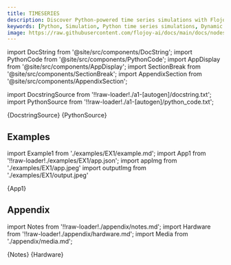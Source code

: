 ```yaml
---
title: TIMESERIES
description: Discover Python-powered time series simulations with Flojoy's TIMESERIES node. The TIMESERIES node generates a random timeseries vector.
keywords: [Python, Simulation, Python time series simulations, Dynamic time series modeling, Time series forecasting, Flojoy generator nodes, Python simulation tools, Time series analysis techniques, Time series simulation examples, Python simulation documentation, Dynamic data analysis, Time series modeling in Python]
image: https://raw.githubusercontent.com/flojoy-ai/docs/main/docs/nodes/GENERATORS/SIMULATIONS/TIMESERIES/examples/EX1/output.jpeg
---
```


[//]: # (Custom component imports)

import DocString from '@site/src/components/DocString';
import PythonCode from '@site/src/components/PythonCode';
import AppDisplay from '@site/src/components/AppDisplay';
import SectionBreak from '@site/src/components/SectionBreak';
import AppendixSection from '@site/src/components/AppendixSection';

[//]: # (Docstring)

import DocstringSource from '!!raw-loader!./a1-[autogen]/docstring.txt';
import PythonSource from '!!raw-loader!./a1-[autogen]/python_code.txt';

<DocString>{DocstringSource}</DocString>
<PythonCode GLink='GENERATORS/SIMULATIONS/TIMESERIES/TIMESERIES.py'>{PythonSource}</PythonCode>

<SectionBreak />

[//]: # (Examples)

## Examples

import Example1 from './examples/EX1/example.md';
import App1 from '!!raw-loader!./examples/EX1/app.json';
import appImg from './examples/EX1/app.jpeg'
import outputImg from './examples/EX1/output.jpeg'

<AppDisplay 
    nodeLabel='TIMESERIES'
    appImg={appImg}
    outputImg={outputImg}
    >
    {App1}
</AppDisplay>

<Example1 />

<SectionBreak />

[//]: # (Appendix)

## Appendix

import Notes from '!!raw-loader!./appendix/notes.md';
import Hardware from '!!raw-loader!./appendix/hardware.md';
import Media from './appendix/media.md';

<AppendixSection index={0} folderPath='nodes/GENERATORS/SIMULATIONS/TIMESERIES/appendix/'>{Notes}</AppendixSection>
<AppendixSection index={1} folderPath='nodes/GENERATORS/SIMULATIONS/TIMESERIES/appendix/'>{Hardware}</AppendixSection>
<AppendixSection index={2} folderPath='nodes/GENERATORS/SIMULATIONS/TIMESERIES/appendix/'><Media/></AppendixSection>